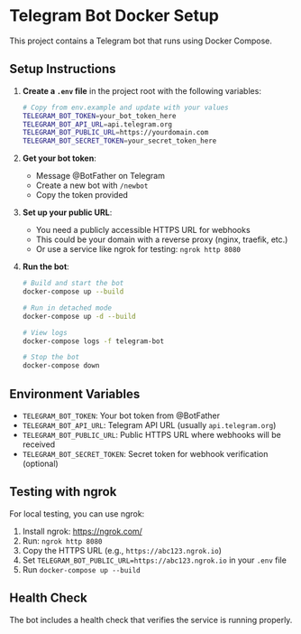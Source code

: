 # Telegram Bot Docker Setup

This project contains a Telegram bot that runs using Docker Compose.

## Setup Instructions

1. **Create a `.env` file** in the project root with the following variables:
   ```bash
   # Copy from env.example and update with your values
   TELEGRAM_BOT_TOKEN=your_bot_token_here
   TELEGRAM_BOT_API_URL=api.telegram.org
   TELEGRAM_BOT_PUBLIC_URL=https://yourdomain.com
   TELEGRAM_BOT_SECRET_TOKEN=your_secret_token_here
   ```

2. **Get your bot token**:
   - Message @BotFather on Telegram
   - Create a new bot with `/newbot`
   - Copy the token provided

3. **Set up your public URL**:
   - You need a publicly accessible HTTPS URL for webhooks
   - This could be your domain with a reverse proxy (nginx, traefik, etc.)
   - Or use a service like ngrok for testing: `ngrok http 8080`

4. **Run the bot**:
   ```bash
   # Build and start the bot
   docker-compose up --build

   # Run in detached mode
   docker-compose up -d --build

   # View logs
   docker-compose logs -f telegram-bot

   # Stop the bot
   docker-compose down
   ```

## Environment Variables

- `TELEGRAM_BOT_TOKEN`: Your bot token from @BotFather
- `TELEGRAM_BOT_API_URL`: Telegram API URL (usually `api.telegram.org`)
- `TELEGRAM_BOT_PUBLIC_URL`: Public HTTPS URL where webhooks will be received
- `TELEGRAM_BOT_SECRET_TOKEN`: Secret token for webhook verification (optional)

## Testing with ngrok

For local testing, you can use ngrok:

1. Install ngrok: https://ngrok.com/
2. Run: `ngrok http 8080`
3. Copy the HTTPS URL (e.g., `https://abc123.ngrok.io`)
4. Set `TELEGRAM_BOT_PUBLIC_URL=https://abc123.ngrok.io` in your `.env` file
5. Run `docker-compose up --build`

## Health Check

The bot includes a health check that verifies the service is running properly.
